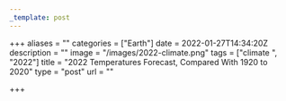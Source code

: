 ```yaml
---
_template: post
---
```




+++
aliases = ""
categories = ["Earth"]
date = 2022-01-27T14:34:20Z
description = ""
image = "/images/2022-climate.png"
tags = ["climate ", "2022"]
title = "2022 Temperatures Forecast, Compared With 1920 to 2020"
type = "post"
url = ""

+++
